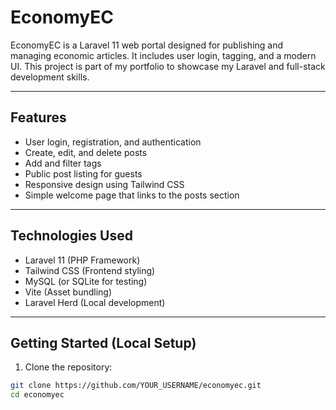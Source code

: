 # EconomyEC

EconomyEC is a Laravel 11 web portal designed for publishing and managing economic articles. It includes user login, tagging, and a modern UI. This project is part of my portfolio to showcase my Laravel and full-stack development skills.

---

## Features

- User login, registration, and authentication
- Create, edit, and delete posts
- Add and filter tags
- Public post listing for guests
- Responsive design using Tailwind CSS
- Simple welcome page that links to the posts section

---

## Technologies Used

- Laravel 11 (PHP Framework)
- Tailwind CSS (Frontend styling)
- MySQL (or SQLite for testing)
- Vite (Asset bundling)
- Laravel Herd (Local development)

---

## Getting Started (Local Setup)

1. Clone the repository:
```bash
git clone https://github.com/YOUR_USERNAME/economyec.git
cd economyec
